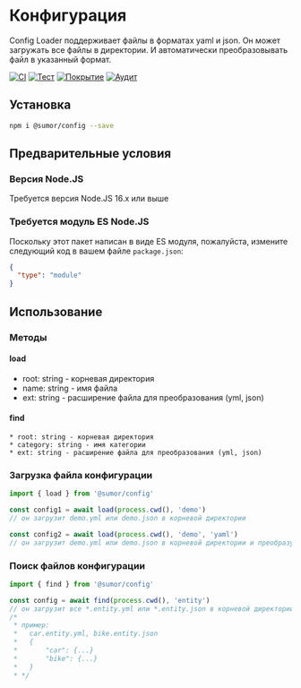 # Конфигурация

Config Loader поддерживает файлы в форматах yaml и json. Он может загружать все файлы в директории.
И автоматически преобразовывать файл в указанный формат.

[![CI](https://github.com/sumor-cloud/config/actions/workflows/ci.yml/badge.svg)](https://github.com/sumor-cloud/config/actions/workflows/ci.yml)
[![Тест](https://github.com/sumor-cloud/config/actions/workflows/ut.yml/badge.svg)](https://github.com/sumor-cloud/config/actions/workflows/ut.yml)
[![Покрытие](https://github.com/sumor-cloud/config/actions/workflows/coverage.yml/badge.svg)](https://github.com/sumor-cloud/config/actions/workflows/coverage.yml)
[![Аудит](https://github.com/sumor-cloud/config/actions/workflows/audit.yml/badge.svg)](https://github.com/sumor-cloud/config/actions/workflows/audit.yml)

## Установка

```bash
npm i @sumor/config --save
```

## Предварительные условия

### Версия Node.JS

Требуется версия Node.JS 16.x или выше

### Требуется модуль ES Node.JS

Поскольку этот пакет написан в виде ES модуля,
пожалуйста, измените следующий код в вашем файле `package.json`:

```json
{
  "type": "module"
}
```

## Использование

### Методы

#### load

- root: string - корневая директория
- name: string - имя файла
- ext: string - расширение файла для преобразования (yml, json)

#### find

    * root: string - корневая директория
    * category: string - имя категории
    * ext: string - расширение файла для преобразования (yml, json)

### Загрузка файла конфигурации

```javascript
import { load } from '@sumor/config'

const config1 = await load(process.cwd(), 'demo')
// он загрузит demo.yml или demo.json в корневой директории

const config2 = await load(process.cwd(), 'demo', 'yaml')
// он загрузит demo.yml или demo.json в корневой директории и преобразует его в файл формата yaml
```

### Поиск файлов конфигурации

```javascript
import { find } from '@sumor/config'

const config = await find(process.cwd(), 'entity')
// он загрузит все *.entity.yml или *.entity.json в корневой директории
/*
 * пример:
 *   car.entity.yml, bike.entity.json
 *   {
 *       "car": {...}
 *       "bike": {...}
 *   }
 * */
```

